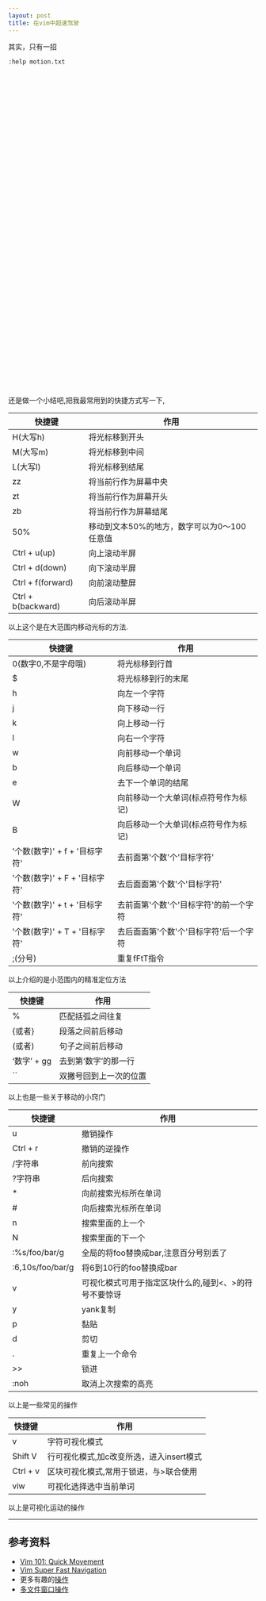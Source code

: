 ```yaml
---
layout: post
title: 在vim中超速驾驶
---
```

其实，只有一招


```
:help motion.txt
```
&nbsp;

&nbsp;

&nbsp;

&nbsp;

&nbsp;

&nbsp;
&nbsp;

&nbsp;

&nbsp;

&nbsp;

&nbsp;

&nbsp;
&nbsp;

&nbsp;

&nbsp;

&nbsp;

&nbsp;

&nbsp;
&nbsp;

&nbsp;

&nbsp;

&nbsp;

&nbsp;

&nbsp;

还是做一个小结吧,把我最常用到的快捷方式写一下,

|快捷键 |    作用 |
|---   | ----   |
| H(大写h) |将光标移到开头 |
|M(大写m) | 将光标移到中间 |
|L(大写l) | 将光标移到结尾 |
|zz | 将当前行作为屏幕中央 |
|zt | 将当前行作为屏幕开头 |
|zb | 将当前行作为屏幕结尾 |
|50%| 移动到文本50%的地方，数字可以为0～100任意值|
|Ctrl + u(up) | 向上滚动半屏 |
|Ctrl + d(down)|  向下滚动半屏|
|Ctrl + f(forward)|  向前滚动整屏 |
|Ctrl + b(backward)|  向后滚动半屏 |

以上这个是在大范围内移动光标的方法.

|快捷键 |    作用 |
|---   | ----   |
| 0(数字0,不是字母哦) |将光标移到行首 |
| $ |将光标移到行的末尾|
|h | 向左一个字符 |
|j | 向下移动一行|
|k | 向上移动一行|
|l | 向右一个字符|
| w | 向前移动一个单词|
|b | 向后移动一个单词|
|e | 去下一个单词的结尾|
| W | 向前移动一个大单词(标点符号作为标记)|
|B | 向后移动一个大单词(标点符号作为标记)|
|'个数(数字)' + f + '目标字符'|去前面第'个数'个'目标字符'|
|'个数(数字)' + F + '目标字符'|去后面面第'个数'个'目标字符'|
|'个数(数字)' + t + '目标字符'|去前面第'个数'个'目标字符'的前一个字符|
|'个数(数字)' + T + '目标字符'|去后面面第'个数'个'目标字符'后一个字符|
|;(分号)|重复fFtT指令|

以上介绍的是小范围内的精准定位方法

|快捷键 |    作用 |
|---   | ----   |
|% |匹配括弧之间往复 |
|{或者} |段落之间前后移动 |
|(或者) |句子之间前后移动 |
|‘数字’ + gg| 去到第‘数字’的那一行|
|\`\` | 双撇号回到上一次的位置|

以上也是一些关于移动的小窍门

|快捷键 |    作用 |
|---   | ----   |
|u |撤销操作 |
|Ctrl + r |撤销的逆操作 |
| /字符串 | 前向搜索|
| ?字符串 | 后向搜索|
| * | 向前搜索光标所在单词|
| # | 向后搜索光标所在单词|
|n |搜索里面的上一个 |
|N |搜索里面的下一个|
|:%s/foo/bar/g|全局的将foo替换成bar,注意百分号别丢了|
|:6,10s/foo/bar/g|将6到10行的foo替换成bar|
|v|可视化模式可用于指定区块什么的,碰到<、>的符号不要惊讶|
|y| yank复制|
|p|黏贴|
|d|剪切|
| . |重复上一个命令|
| \>\> |锁进|
|:noh | 取消上次搜索的高亮|

以上是一些常见的操作

|快捷键 | 作用|
|--- | ---- |
| v | 字符可视化模式|
|Shift V| 行可视化模式,加c改变所选，进入insert模式 |
|Ctrl + v|区块可视化模式,常用于锁进，与>联合使用 |
|viw|可视化选择选中当前单词|

以上是可视化运动的操作

---
## 参考资料
- [Vim 101: Quick Movement](https://medium.com/usevim/vim-101-quick-movement-c12889e759e0)
- [Vim Super Fast Navigation](https://stackoverflow.com/questions/8750275/vim-super-fast-navigation)
- 更多有趣的[操作](https://vim.fandom.com/wiki/Copy,_cut_and_paste)
- [多文件窗口操作](https://www.cs.oberlin.edu/~kuperman/help/vim/windows.html)
